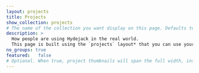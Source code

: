 ```yaml
---
layout: projects
title: Projects
show_collection: projects
# The name of the collection you want display on this page. Defaults to projects. See Organizing Projects for detail on how to handle multiple project collections.
description: >
  How people are using Hydejack in the real world. 
  This page is built using the `projects` layout* that you can use yourself to build a portfolio.
no_groups: true
featured: 	false
# Optional. When true, project thumbnails will span the full width, instead of only half. This setting takes precedence over the featured value of individual projects, i.e. it will apply to the entire page.
---
```

